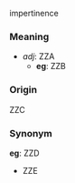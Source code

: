 impertinence
### Meaning
+ _adj_: ZZA
    + __eg__: ZZB

### Origin

ZZC

### Synonym

__eg__: ZZD

+ ZZE


